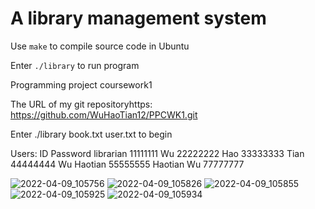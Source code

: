 # A library management system

Use `make` to compile source code in Ubuntu

Enter `./library` to run program

Programming project coursework1

The URL of my git repositoryhttps: https://github.com/WuHaoTian12/PPCWK1.git

Enter ./library book.txt user.txt to begin

Users: ID Password librarian 11111111 Wu 22222222 Hao 33333333 Tian 44444444 Wu Haotian 55555555 Haotian Wu 77777777
       

![2022-04-09_105756](https://user-images.githubusercontent.com/101766788/162554021-630e552e-be79-4334-b51e-6a3395b62f82.png)
![2022-04-09_105826](https://user-images.githubusercontent.com/101766788/162554022-3f9dfa30-09da-45fe-95c0-82af542a0ad9.png)
![2022-04-09_105855](https://user-images.githubusercontent.com/101766788/162554023-b9066f35-7a2b-4946-8095-656bfd06b9b4.png)
![2022-04-09_105925](https://user-images.githubusercontent.com/101766788/162554024-72d37982-290a-453b-899f-6c8e370b7cc3.png)
![2022-04-09_105934](https://user-images.githubusercontent.com/101766788/162554025-ae50e346-5c98-43d5-ad15-fdd8b7f6522c.png)
